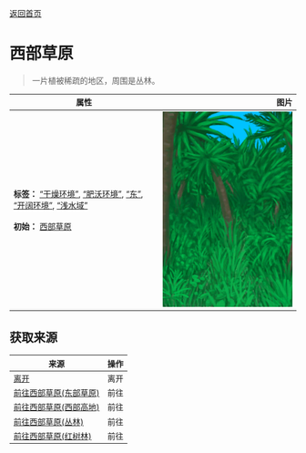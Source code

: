 [返回首页](index.md)  
# 西部草原  
> 一片植被稀疏的地区，周围是丛林。  
  
  属性  |   图片   
 ----  |  ----:   
 **标签：**	[“干燥环境”](tag_EnvDry.md), [“肥沃环境”](tag_EnvFertile.md), [“东”](tag_East.md), [“开阔环境”](tag_EnvOpen.md), [“浅水域”](tag_MonitorTerritory.md)<br><br>**初始：**	[西部草原](GrasslandsW.md)  |  ![](Sprite/Jungle.png)   
  
## 获取来源  
来源  |  操作  
----  |  ----  
[离开](CaveGrasslandsExit.md)  |  离开  
[前往西部草原(东部草原)](Path_GrasslandsEToGrasslandsW.md)  |  前往  
[前往西部草原(西部高地)](Path_HighlandsWToGrasslandsW.md)  |  前往  
[前往西部草原(丛林)](Path_JungleToGrasslandsW.md)  |  前往  
[前往西部草原(红树林)](Path_MangrovesToGrasslandsW.md)  |  前往  
